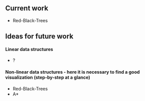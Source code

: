 ## Current work
* Red-Black-Trees

## Ideas for future work
#### Linear data structures
* ?
#### Non-linear data structures - here it is necessary to find a good visualization (step-by-step at a glance)
* Red-Black-Trees
* A*
